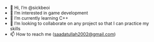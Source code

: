 - 👋 Hi, I’m @sickbeoi
- 👀 I’m interested in game development
- 🌱 I’m currently learning C++
- 💞️ I’m looking to collaborate on any project so that I can practice my skills
- 📫 How to reach me (saadatullah2002@gmail.com)

<!---
sickbeoi/sickbeoi is a ✨ special ✨ repository because its `README.md` (this file) appears on your GitHub profile.
You can click the Preview link to take a look at your changes.
--->
